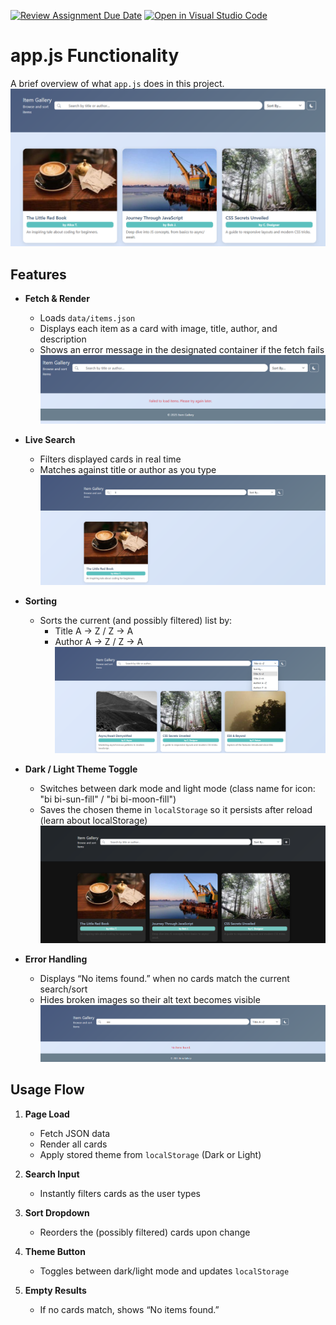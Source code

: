 [![Review Assignment Due Date](https://classroom.github.com/assets/deadline-readme-button-22041afd0340ce965d47ae6ef1cefeee28c7c493a6346c4f15d667ab976d596c.svg)](https://classroom.github.com/a/KmF3mufN)
[![Open in Visual Studio Code](https://classroom.github.com/assets/open-in-vscode-2e0aaae1b6195c2367325f4f02e2d04e9abb55f0b24a779b69b11b9e10269abc.svg)](https://classroom.github.com/online_ide?assignment_repo_id=19736685&assignment_repo_type=AssignmentRepo)
# app.js Functionality

A brief overview of what `app.js` does in this project.
![alt text](images/image.png)
## Features

- **Fetch & Render**
  - Loads `data/items.json`
  - Displays each item as a card with image, title, author, and description
  - Shows an error message in the designated container if the fetch fails
  ![alt text](images/image-1.png)

- **Live Search**
  - Filters displayed cards in real time
  - Matches against title or author as you type
  ![alt text](images/image-2.png)

- **Sorting**
  - Sorts the current (and possibly filtered) list by:
    - Title A → Z / Z → A
    - Author A → Z / Z → A
    ![alt text](images/image-3.png)

- **Dark / Light Theme Toggle**
  - Switches between dark mode and light mode (class name for icon: "bi bi-sun-fill" / "bi bi-moon-fill")
  - Saves the chosen theme in `localStorage` so it persists after reload (learn about localStorage)
  ![alt text](images/image-4.png)

- **Error Handling**
  - Displays “No items found.” when no cards match the current search/sort
  - Hides broken images so their alt text becomes visible
  ![alt text](images/image-5.png)

## Usage Flow

1. **Page Load**
   - Fetch JSON data
   - Render all cards
   - Apply stored theme from `localStorage` (Dark or Light)

2. **Search Input**
   - Instantly filters cards as the user types

3. **Sort Dropdown**
   - Reorders the (possibly filtered) cards upon change

4. **Theme Button**
   - Toggles between dark/light mode and updates `localStorage`

5. **Empty Results**
   - If no cards match, shows “No items found.”